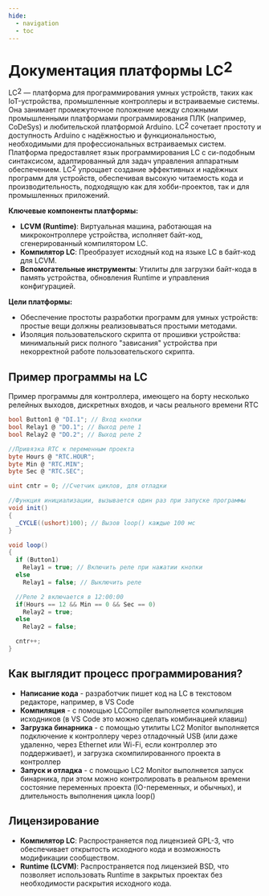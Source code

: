 ```yaml
---
hide:
  - navigation
  - toc
---
```


# Документация платформы <span style="display: inline-block; position: relative;">LC<span style="position: relative; top: -0.25em;">2</span></span>

<span style="display: inline-block; position: relative;">LC<span style="position: relative; top: -0.25em;">2</span></span> — платформа для программирования умных устройств, таких как IoT-устройства, промышленные контроллеры и встраиваемые системы. Она занимает промежуточное положение между сложными промышленными платформами программирования ПЛК (например, CoDeSys) и любительской платформой Arduino. <span style="display: inline-block; position: relative;">LC<span style="position: relative; top: -0.25em;">2</span></span> сочетает простоту и доступность Arduino с надёжностью и функциональностью, необходимыми для профессиональных встраиваемых систем. Платформа предоставляет язык программирования LC с си-подобным синтаксисом, адаптированный для задач управления аппаратным обеспечением. <span style="display: inline-block; position: relative;">LC<span style="position: relative; top: -0.25em;">2</span></span> упрощает создание эффективных и надёжных программ для устройств, обеспечивая высокую читаемость кода и производительность, подходящую как для хобби-проектов, так и для промышленных приложений.

**Ключевые компоненты платформы:**  
- **LCVM (Runtime)**: Виртуальная машина, работающая на микроконтроллере устройства, исполняет байт-код, сгенерированный компилятором LC.  
- **Компилятор LC**: Преобразует исходный код на языке LC в байт-код для LCVM.  
- **Вспомогательные инструменты**: Утилиты для загрузки байт-кода в память устройства, обновления Runtime и управления конфигурацией.  

**Цели платформы:**  
- Обеспечение простоты разработки программ для умных устройств: простые вещи должны реализовываться простыми методами.  
- Изоляция пользовательского скрипта от прошивки устройства: минимальный риск полного "зависания" устройства при некорректной работе пользовательского скрипта.  

## Пример программы на LC

Пример программы для контроллера, имеющего на борту несколько релейных выходов, дискретных входов, и часы реального времени RTC

```cs
bool Button1 @ "DI.1"; // Вход кнопки
bool Relay1 @ "DO.1"; // Выход реле 1
bool Relay2 @ "DO.2"; // Выход реле 2

//Привязка RTC к переменным проекта
byte Hours @ "RTC.HOUR";
byte Min @ "RTC.MIN";
byte Sec @ "RTC.SEC";

uint cntr = 0; //Счетчик циклов, для отладки

//Функция инициализации, вызывается один раз при запуске программы
void init()
{
  _CYCLE((ushort)100); // Вызов loop() каждые 100 мс
}

void loop() 
{
  if (Button1) 
    Relay1 = true; // Включить реле при нажатии кнопки
  else 
    Relay1 = false; // Выключить реле

  //Реле 2 включается в 12:00:00
  if(Hours == 12 && Min == 0 && Sec == 0)
    Relay2 = true;
  else
    Relay2 = false;

  cntr++;
}
```

## Как выглядит процесс программирования?

- **Написание кода** - разработчик пишет код на LC в текстовом редакторе, например, в VS Code  
- **Компиляция** - с помощью LCCompiler выполняется компиляция исходников (в VS Code это можно сделать комбинацией клавиш)  
- **Загрузка бинарника** - с помощью утилиты LC2 Monitor выполняется подключение к контроллеру через отладочный USB (или даже удаленно, через Ethernet или Wi-Fi, если контроллер это поддерживает), и загрузка скомпилированного проекта в контроллер  
- **Запуск и отладка** - с помощью LC2 Monitor выполняется запуск бинарника, при этом можно контролировать в реальном времени состояние переменных проекта (IO-переменных, и обычных), и длительность выполнения цикла loop()   

## Лицензирование

- **Компилятор LC**: Распространяется под лицензией GPL-3, что обеспечивает открытость исходного кода и возможность модификации сообществом.
- **Runtime (LCVM)**: Распространяется под лицензией BSD, что позволяет использовать Runtime в закрытых проектах без необходимости раскрытия исходного кода.
